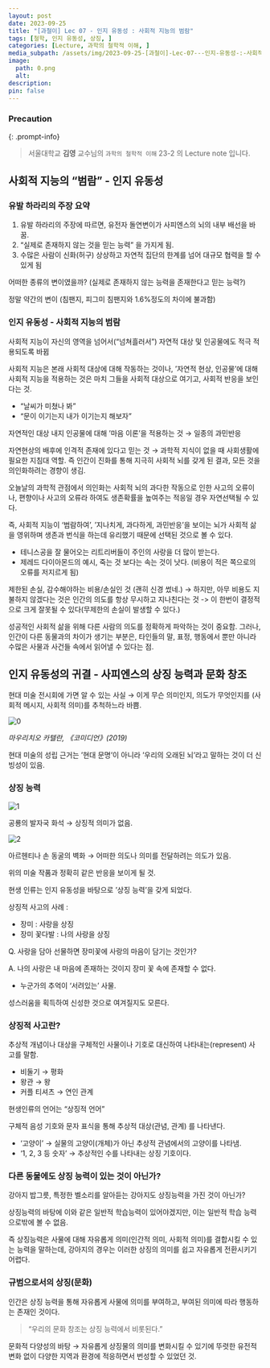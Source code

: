 ```yaml
---
layout: post
date: 2023-09-25
title: "[과철이] Lec 07 - 인지 유동성 : 사회적 지능의 범람"
tags: [철학, 인지 유동성, 상징, ]
categories: [Lecture, 과학의 철학적 이해, ]
media_subpath: /assets/img/2023-09-25-[과철이]-Lec-07---인지-유동성-:-사회적-지능의-범람.md
image:
  path: 0.png
  alt:  
description:  
pin: false
---
```



### Precaution


{: .prompt-info}


> 서울대학교 **김영** 교수님의 `과학의 철학적 이해` 23-2 의 Lecture note 입니다. 


## 사회적 지능의 “범람” - 인지 유동성


### 유발 하라리의 주장 요약

1. 유발 하라리의 주장에 따르면, 유전자 돌연변이가 사피엔스의 뇌의 내부 배선을 바꿈.
2. “실제로 존재하지 않는 것을 믿는 능력” 을 가지게 됨.
3. 수많은 사람이 신화(허구) 상상하고 자연적 집단의 한계를 넘어 대규모 협력을 할 수 있게 됨

어떠한 종류의 변이였을까? (실제로 존재하지 않는 능력을 존재한다고 믿는 능력?)


정말 약간의 변이 (침팬지, 피그미 침팬지와 1.6%정도의 차이에 불과함)


### 인지 유동성 - 사회적 지능의 범람


사회적 지능이 자신의 영역을 넘어서(“넘쳐흘러서”) 자연적 대상 및 인공물에도 적극 적용되도록 바뀜


사회적 지능은 본래 사회적 대상에 대해 작동하는 것이나, ’자연적 현상, 인공물’에 대해 사회적 지능을 적용하는 것은 마치 그들을 사회적 대상으로 여기고, 사회적 반응을 보인다는 것.

- “날씨가 미쳤나 봐”
- “문이 이기는지 내가 이기는지 해보자”

자연적인 대상 내지 인공물에 대해 ’마음 이론’을 적용하는 것 → 일종의 과민반응


자연현상의 배후에 인격적 존재에 있다고 믿는 것 → 과학적 지식이 없을 때 사회생활에 필요한 지침대 역할. 즉 인간이 진화를 통해 지극히 사회적 뇌를 갖게 된 결과, 모든 것을 의인화하려는 경향이 생김.


오늘날의 과학적 관점에서 의인화는 사회적 뇌의 과다한 작동으로 인한 사고의 오류이나, 편향이나 사고의 오류라 하여도 생존확률을 높여주는 적응일 경우 자연선택될 수 있다.


즉, 사회적 지능이 ‘범람하여’, ’지나치게, 과다하게, 과민반응’을 보이는 뇌가 사회적 삶을 영위하며 생존과 번식을 하는데 유리했기 때문에 선택된 것으로 볼 수 있다.

- 테니스공을 잘 물어오는 리트리버들이 주인의 사랑을 더 많이 받는다.
- 제레드 다이아몬드의 예시, 죽는 것 보다는 속는 것이 낫다. (비용이 적은 쪽으로의 오류를 저지르게 됨)

제한된 손실, 감수해야하는 비용/손실인 것 (괜히 신경 썼네.) → 하지만, 아무 비용도 지불하지 않겠다는 것은 인간의 의도를 항상 무시하고 지나친다는 것 -> 이 한번이 결정적으로 크게 잘못될 수 있다(무제한의 손실이 발생할 수 있다.)


성공적인 사회적 삶을 위해 다른 사람의 의도를 정확하게 파악하는 것이 중요함. 그러나, 인간이 다른 동물과의 차이가 생기는 부분은, 타인들의 말, 표정, 행동에서 뿐만 아니라 수많은 사물과 사건들 속에서 읽어낼 수 있다는 점.


## 인지 유동성의 귀결 - 사피엔스의 상징 능력과 문화 창조


현대 미술 전시회에 가면 알 수 있는 사실 → 이게 무슨 의미인지, 의도가 무엇인지를 (사회적 메시지, 사회적 의미)를 추척하느라 바쁨.


![0](/0.png)


_마우리치오 카텔란, 《코미디언》(2019)_


현대 미술의 성립 근거는 ’현대 문명’이 아니라 ’우리의 오래된 뇌’라고 말하는 것이 더 신빙성이 있음.


### 상징 능력


![1](/1.png)


공룡의 발자국 화석 → 상징적 의미가 없음.


![2](/2.png)


아르헨티나 손 동굴의 벽화 → 어떠한 의도나 의미를 전달하려는 의도가 있음.


위의 미술 작품과 정확히 같은 반응을 보이게 될 것.


현생 인류는 인지 유동성을 바탕으로 ’상징 능력’을 갖게 되었다.


상징적 사고의 사례 :

- 장미 : 사랑을 상징
- 장미 꽃다발 : 나의 사랑을 상징

Q. 사랑을 담아 선물하면 장미꽃에 사랑의 마음이 담기는 것인가?


A. 나의 사랑은 내 마음에 존재하는 것이지 장미 꽃 속에 존재할 수 없다.

- 누군가의 추억이 ‘서려있는’ 사물.

성스러움을 획득하여 신성한 것으로 여겨질지도 모른다.


### 상징적 사고란?


추상적 개념이나 대상을 구체적인 사물이나 기호로 대신하여 나타내는(represent) 사고를 말함.

- 비둘기 → 평화
- 왕관 → 왕
- 커플 티셔츠 → 연인 관계

현생인류의 언어는 “상징적 언어”


구체적 음성 기호와 문자 표식을 통해 추상적 대상(관념, 관계) 를 나타낸다.

- ‘고양이’ → 실물의 고양이(개체)가 아닌 추상적 관념에서의 고양이를 나타냄.
- ‘1, 2, 3 등 숫자’ → 추상적인 수를 나타내는 상징 기호이다.

### 다른 동물에도 상징 능력이 있는 것이 아닌가?


강아지 밥그릇, 특정한 벨소리를 알아듣는 강아지도 상징능력을 가진 것이 아닌가?


상징능력의 바탕에 이와 같은 일반적 학습능력이 있어야겠지만, 이는 일반적 학습 능력으로밖에 볼 수 없음.


즉 상징능력은 사물에 대해 자유롭게 의미(인간적 의미, 사회적 의미)를 결합시킬 수 있는 능력을 말하는데, 강아지의 경우는 이러한 상징의 의미를 쉽고 자유롭게 전환시키기 어렵다.


### 규범으로서의 상징(문화)


인간은 상징 능력을 통해 자유롭게 사물에 의미를 부여하고, 부여된 의미에 따라 행동하는 존재인 것이다.


> “우리의 문화 창조는 상징 능력에서 비롯된다.”


문화적 다양성의 바탕 → 자유롭게 상징물의 의미를 변화시킬 수 있기에 뚜렷한 유전적 변화 없이 다양한 지역과 환경에 적응하면서 번성할 수 있었던 것.



<script>
  window.MathJax = {
    tex: {
      macros: {
        R: "\\mathbb{R}",
        N: "\\mathbb{N}",
        Z: "\\mathbb{Z}",
        Q: "\\mathbb{Q}",
        C: "\\mathbb{C}",
        proj: "\\operatorname{proj}",
        rank: "\\operatorname{rank}",
        im: "\\operatorname{im}",
        dom: "\\operatorname{dom}",
        codom: "\\operatorname{codom}",
        argmax: "\\operatorname*{arg\,max}",
        argmin: "\\operatorname*{arg\,min}"
      },
      tags: "ams",
      strict: false, 
      inlineMath: [["$", "$"], ["\\(", "\\)"]],
      displayMath: [["$$", "$$"], ["\\[", "\\]"]]
    },
    options: {
      skipHtmlTags: ["script", "noscript", "style", "textarea", "pre"]
    }
  };
</script>
<script async src="https://cdn.jsdelivr.net/npm/mathjax@3/es5/tex-mml-chtml.js"></script>

